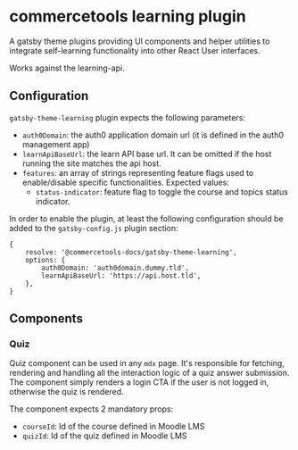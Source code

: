 # commercetools learning plugin

A gatsby theme plugins providing UI components and helper utilities to integrate self-learning functionality
into other React User interfaces.

Works against the learning-api.

## Configuration

`gatsby-theme-learning` plugin expects the following parameters:

- `auth0Domain`: the auth0 application domain url (it is defined in the auth0 management app)
- `learnApiBaseUrl`: the learn API base url. It can be omitted if the host running the site matches the api host.
- `features`: an array of strings representing feature flags used to enable/disable specific functionalities. Expected values:
  - `status-indicator`: feature flag to toggle the course and topics status indicator.

In order to enable the plugin, at least the following configuration should be added to the `gatsby-config.js` plugin section:

```
{
    resolve: '@commercetools-docs/gatsby-theme-learning',
    options: {
        auth0Domain: 'auth0domain.dummy.tld',
        learnApiBaseUrl: 'https://api.host.tld',
    },
}
```

## Components

### Quiz

Quiz component can be used in any `mdx` page. It's responsible for fetching, rendering and handling all the interaction logic of a quiz answer submission.
The component simply renders a login CTA if the user is not logged in, otherwise the quiz is rendered.

The component expects 2 mandatory props:

- `courseId`: Id of the course defined in Moodle LMS
- `quizId`: Id of the quiz defined in Moodle LMS
